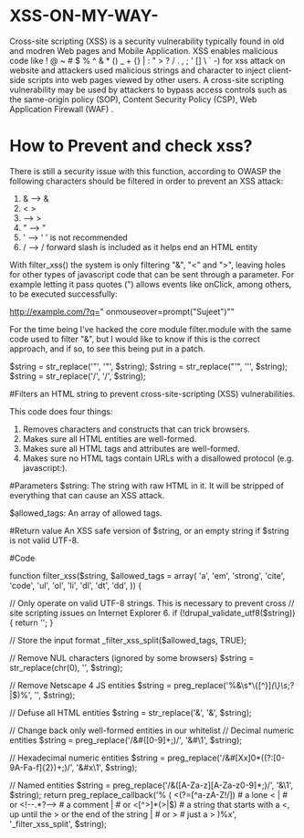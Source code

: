 # XSS-ON-MY-WAY-
Cross-site scripting (XSS) is a security vulnerability typically found in old and modren Web pages and Mobile Application. XSS enables malicious code like ! @ ~ # $ % ^ & * () _ + {} | : " > ? / . , ; ' [] \ ` -)  for xss attack on website and attackers used malicious strings and character to inject client-side scripts into web pages viewed by other users. A cross-site scripting vulnerability may be used by attackers to bypass access controls such as the same-origin policy (SOP), Content Security Policy (CSP), Web Application Firewall (WAF) .

# How to Prevent and check xss?
There is still a security issue with this function, according to OWASP the following characters should be filtered in order to prevent an XSS attack:


 1.  & --> &
 2.  < > 
 3.  --> >
 4.  " --> "
 5.  ' --> '     ' is not recommended
 6.  / --> /     forward slash is included as it helps end an HTML entity 
 
 
 With filter_xss() the system is only filtering "&", "<" and ">", leaving holes for other types of javascript code that can be sent through a parameter. For example letting it pass quotes (") allows events like onClick, among others, to be executed successfully:


http://example.com/?q=" onmouseover=prompt("Sujeet")""


For the time being I've hacked the core module filter.module with the same code used to filter "&", but I would like to know if this is the correct approach, and if so, to see this being put in a patch.

 $string = str_replace('"', '"', $string); 
 $string = str_replace("'", ''', $string);
 $string = str_replace('/', '/', $string); 
 
 
#Filters an HTML string to prevent cross-site-scripting (XSS) vulnerabilities.
 
This code does four things:

1. Removes characters and constructs that can trick browsers.
2. Makes sure all HTML entities are well-formed.
3. Makes sure all HTML tags and attributes are well-formed.
4. Makes sure no HTML tags contain URLs with a disallowed protocol (e.g. javascript:).


#Parameters
$string: The string with raw HTML in it. It will be stripped of everything that can cause an XSS attack.

$allowed_tags: An array of allowed tags.

#Return value
An XSS safe version of $string, or an empty string if $string is not valid UTF-8.


#Code

function filter_xss($string, $allowed_tags = array(
  'a',
  'em',
  'strong',
  'cite',
  'code',
  'ul',
  'ol',
  'li',
  'dl',
  'dt',
  'dd',
)) {


  // Only operate on valid UTF-8 strings. This is necessary to prevent cross
  // site scripting issues on Internet Explorer 6.
  if (!drupal_validate_utf8($string)) {
    return '';
  }


  // Store the input format
  _filter_xss_split($allowed_tags, TRUE);


  // Remove NUL characters (ignored by some browsers)
  $string = str_replace(chr(0), '', $string);


  // Remove Netscape 4 JS entities
  $string = preg_replace('%&\\s*\\{[^}]*(\\}\\s*;?|$)%', '', $string);


  // Defuse all HTML entities
  $string = str_replace('&', '&amp;', $string);


  // Change back only well-formed entities in our whitelist
  // Decimal numeric entities
  $string = preg_replace('/&amp;#([0-9]+;)/', '&#\\1', $string);


  // Hexadecimal numeric entities
  $string = preg_replace('/&amp;#[Xx]0*((?:[0-9A-Fa-f]{2})+;)/', '&#x\\1', $string);


  // Named entities
  $string = preg_replace('/&amp;([A-Za-z][A-Za-z0-9]*;)/', '&\\1', $string);
  return preg_replace_callback('%
    (
    <(?=[^a-zA-Z!/])  # a lone <
    |                 # or
    <!--.*?-->        # a comment
    |                 # or
    <[^>]*(>|$)       # a string that starts with a <, up until the > or the end of the string
    |                 # or
    >                 # just a >
    )%x', '_filter_xss_split', $string);
